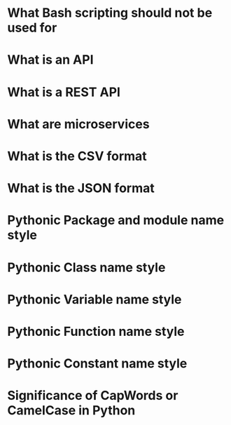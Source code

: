 # What Bash scripting should not be used for
# What is an API
# What is a REST API
# What are microservices
# What is the CSV format
# What is the JSON format
# Pythonic Package and module name style
# Pythonic Class name style
# Pythonic Variable name style
# Pythonic Function name style
# Pythonic Constant name style
# Significance of CapWords or CamelCase in Python

